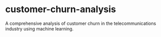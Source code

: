 # customer-churn-analysis
A comprehensive analysis of customer churn in the telecommunications industry using machine learning.

